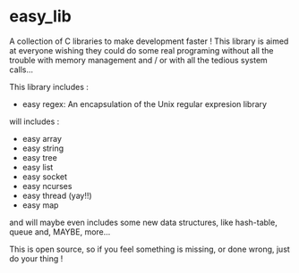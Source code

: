 easy_lib
========

A collection of C libraries to make development faster !
This library is aimed at everyone wishing they could do some real programing without all the trouble with memory management and / or with all the tedious system calls...

This library includes :
  * easy regex: An encapsulation of the Unix regular expresion library

will includes :
  * easy array
  * easy string
  * easy tree
  * easy list
  * easy socket
  * easy ncurses
  * easy thread (yay!!)
  * easy map

and will maybe even includes some new data structures, like hash-table, queue and, MAYBE, more...

This is open source, so if you feel something is missing, or done wrong, just do your thing !

